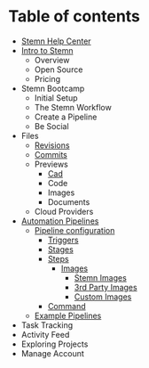 # Table of contents

* [Stemn Help Center](README.md)
* [Intro to Stemn](intro-to-stemn/README.md)
  * Overview
  * Open Source
  * Pricing
* Stemn Bootcamp
  * Initial Setup
  * The Stemn Workflow
  * Create a Pipeline
  * Be Social
* Files
  * [Revisions](untitled/file-revisions-and-commits.md)
  * [Commits](untitled/commits.md)
  * Previews
    * [Cad](untitled/file-previews/cad.md)
    * Code
    * Images
    * Documents
  * Cloud Providers
* [Automation Pipelines](automation-pipelines/README.md)
  * [Pipeline configuration](automation-pipelines/configuration/README.md)
    * [Triggers](automation-pipelines/configuration/triggers.md)
    * [Stages](automation-pipelines/configuration/stages.md)
    * [Steps](automation-pipelines/configuration/steps/README.md)
      * [Images](automation-pipelines/configuration/steps/images/README.md)
        * [Stemn Images](automation-pipelines/configuration/steps/images/stemn.md)
        * [3rd Party Images](automation-pipelines/configuration/steps/images/3rd-party.md)
        * [Custom Images](automation-pipelines/configuration/steps/images/custom.md)
    * [Command](automation-pipelines/configuration/commands.md)
  * [Example Pipelines](automation-pipelines/advanced-examples.md)
* Task Tracking
* Activity Feed
* Exploring Projects
* Manage Account

